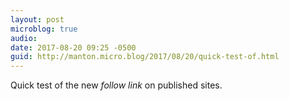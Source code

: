 ```yaml
---
layout: post
microblog: true
audio: 
date: 2017-08-20 09:25 -0500
guid: http://manton.micro.blog/2017/08/20/quick-test-of.html
---
```

Quick test of the new _follow link_ on published sites.

